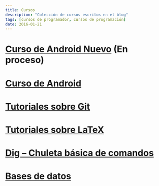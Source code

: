 ```yaml
---
title: Cursos
description: "Colección de cursos escritos en el blog"
tags: [cursos de programador, cursos de programación]
date: 2016-01-21
---
```


# [Curso de Android Nuevo][Android2] (En proceso)

# [Curso de Android][Android]

# [Tutoriales sobre Git][git]

# [Tutoriales sobre LaTeX][latex1]

# [Dig – Chuleta básica de comandos][dig]

# [Bases de datos][bd]

[Android]: /curso-programacion-android/
[Android2]: /android/
[git]: /git/
[latex1]: /category/latex/
[dig]: /dig-chuleta-basica-de-comandos/
[bd]: /bases-de-datos/
